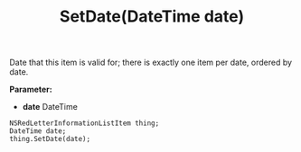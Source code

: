 ﻿---
uid: crmscript_ref_NSRedLetterInformationListItem_SetDate
title: SetDate(DateTime date)
intellisense: NSRedLetterInformationListItem.SetDate
keywords: NSRedLetterInformationListItem, GetDate
so.topic: reference
---

Date that this item is valid for; there is exactly one item per date, ordered by date.

**Parameter:** 
 - **date** DateTime

```crmscript
NSRedLetterInformationListItem thing;
DateTime date;
thing.SetDate(date);
```

